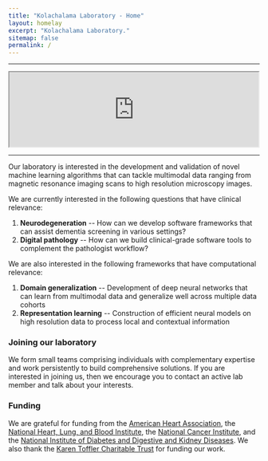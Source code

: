 ```yaml
---
title: "Kolachalama Laboratory - Home"
layout: homelay
excerpt: "Kolachalama Laboratory."
sitemap: false
permalink: /
---
```


---
<div class="youtube">
  <iframe src="https://www.youtube.com/embed/RgqyGPMbJ9w" frameborder="1" width="500pt" allow="accelerometer; autoplay; encrypted-media; gyroscope; picture-in-picture" allowfullscreen></iframe>
</div>

---

Our laboratory is interested in the development and validation of novel machine learning algorithms that can tackle multimodal data ranging from magnetic resonance imaging scans to high resolution microscopy images. 

We are currently interested in the following questions that have clinical relevance:

1. **Neurodegeneration** -- How can we develop software frameworks that can assist dementia screening in various settings? 
2. **Digital pathology** -- How can we build clinical-grade software tools to complement the pathologist workflow?

We are also interested in the following frameworks that have computational relevance:

1. **Domain generalization** -- Development of deep neural networks that can learn from multimodal data and generalize well across multiple data cohorts
2. **Representation learning** -- Construction of efficient neural models on high resolution data to process local and contextual information

### Joining our laboratory
We form small teams comprising individuals with complementary expertise and work persistently to build comprehensive solutions. If you are interested in joining us, then we encourage you to contact an active lab member and talk about your interests. 

### Funding
We are grateful for funding from the [American Heart Association](https://www.heart.org), the [National Heart, Lung, and Blood Institute](https://www.nhlbi.nih.gov), the [National Cancer Institute](https://www.cancer.gov), and the [National Institute of Diabetes and Digestive and Kidney Diseases](https://www.niddk.nih.gov). We also thank the [Karen Toffler Charitable Trust](https://tofflertrust.org) for funding our work.



